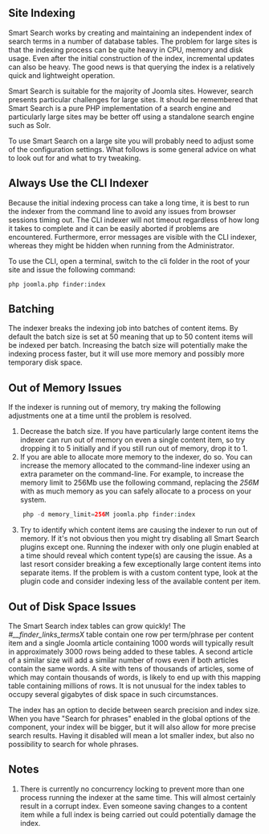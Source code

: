 <!-- Filename: Smart_Search_on_large_sites / Display title: Smart Search on Large Sites -->

## Site Indexing

Smart Search works by creating and maintaining an independent index of
search terms in a number of database tables. The problem for large sites
is that the indexing process can be quite heavy in CPU, memory and disk
usage. Even after the initial construction of the index, incremental
updates can also be heavy. The good news is that querying the index is a
relatively quick and lightweight operation.

Smart Search is suitable for the majority of Joomla sites. However,
search presents particular challenges for large sites. It should be remembered
that Smart Search is a pure PHP implementation of a search engine and
particularly large sites may be better off using a standalone search engine
such as Solr.

To use Smart Search on a large site you will probably need to adjust
some of the configuration settings. What follows is some general advice
on what to look out for and what to try tweaking.

## Always Use the CLI Indexer

Because the initial indexing process can take a long time, it is best to
run the indexer from the command line to avoid any issues from browser
sessions timing out. The CLI indexer will not timeout regardless of how
long it takes to complete and it can be easily aborted if problems are
encountered. Furthermore, error messages are visible with the CLI
indexer, whereas they might be hidden when running from the Administrator.

To use the CLI, open a terminal, switch to the cli folder in the root of your
site and issue the following command:

```
php joomla.php finder:index
```

## Batching

The indexer breaks the indexing job into batches of content items. By
default the batch size is set at 50 meaning that up to 50 content items
will be indexed per batch. Increasing the batch size will potentially
make the indexing process faster, but it will use more memory and
possibly more temporary disk space.

## Out of Memory Issues

If the indexer is running out of memory, try making the following
adjustments one at a time until the problem is resolved.

1.  Decrease the batch size. If you have particularly large content
    items the indexer can run out of memory on even a single content
    item, so try dropping it to 5 initially and if you still run out of
    memory, drop it to 1.
2.  If you are able to allocate more memory to the indexer, do so. You
    can increase the memory allocated to the command-line indexer using
    an extra parameter on the command-line. For example, to increase the
    memory limit to 256Mb use the following command, replacing the
    *256M* with as much memory as you can safely allocate to a process
    on your system.
```php
    php -d memory_limit=256M joomla.php finder:index
```
3.  Try to identify which content items are causing the indexer to run
    out of memory. If it's not obvious then you might try disabling all
    Smart Search plugins except one. Running the indexer with only one
    plugin enabled at a time should reveal which content type(s) are
    causing the issue. As a last resort consider breaking a few
    exceptionally large content items into separate items. If the
    problem is with a custom content type, look at the plugin code and
    consider indexing less of the available content per item.

## Out of Disk Space Issues

The Smart Search index tables can grow quickly! The
*#__finder_links_termsX* table contain one row per term/phrase per content item and a single
Joomla article containing 1000 words will typically result in
approximately 3000 rows being added to these tables. A second article of
a similar size will add a similar number of rows even if both articles
contain the same words. A site with tens of thousands of articles, some
of which may contain thousands of words, is likely to end up with this
mapping table containing millions of rows. It is not unusual for the
index tables to occupy several gigabytes of disk space in such
circumstances.

The index has an option to decide between search precision and index size. When you have "Search for phrases" enabled in the global options of the component, your index will be bigger, but it will also allow for more precise search results. Having it disabled will mean a lot smaller index, but also no possibility to search for whole phrases.

## Notes

1.  There is currently no concurrency locking to prevent more than one
    process running the indexer at the same time. This will almost
    certainly result in a corrupt index. Even someone saving changes to
    a content item while a full index is being carried out could
    potentially damage the index.
